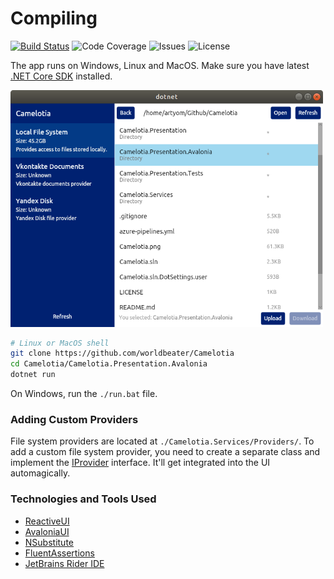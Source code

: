 # Compiling

[![Build Status](https://worldbeater.visualstudio.com/Camelotia/_apis/build/status/Camelotia-CI)](https://worldbeater.visualstudio.com/Camelotia/_build/latest?definitionId=1)
![Code Coverage](https://img.shields.io/azure-devops/coverage/worldbeater/Camelotia/1.svg) ![Issues](https://img.shields.io/github/issues/worldbeater/camelotia.svg) ![License](https://img.shields.io/github/license/worldbeater/camelotia.svg)

The app runs on Windows, Linux and MacOS. Make sure you have latest [.NET Core SDK](https://dot.net/) installed.

<img src="./Camelotia.png" width="500">

```sh
# Linux or MacOS shell
git clone https://github.com/worldbeater/Camelotia
cd Camelotia/Camelotia.Presentation.Avalonia
dotnet run
```

On Windows, run the `./run.bat` file.

### Adding Custom Providers

File system providers are located at `./Camelotia.Services/Providers/`. To add a custom file system provider, you need to create a separate class and implement the [IProvider](https://github.com/worldbeater/Camelotia/blob/master/Camelotia.Services/Interfaces/IProvider.cs) interface. It'll get integrated into the UI automagically.

### Technologies and Tools Used

- <a href="https://reactiveui.net/">ReactiveUI</a>
- <a href="http://github.com/avaloniaui">AvaloniaUI</a>
- <a href="https://github.com/nsubstitute/NSubstitute">NSubstitute</a>
- <a href="https://github.com/fluentassertions/fluentassertions">FluentAssertions</a>
- <a href="https://www.jetbrains.com/rider/">JetBrains Rider IDE</a>
